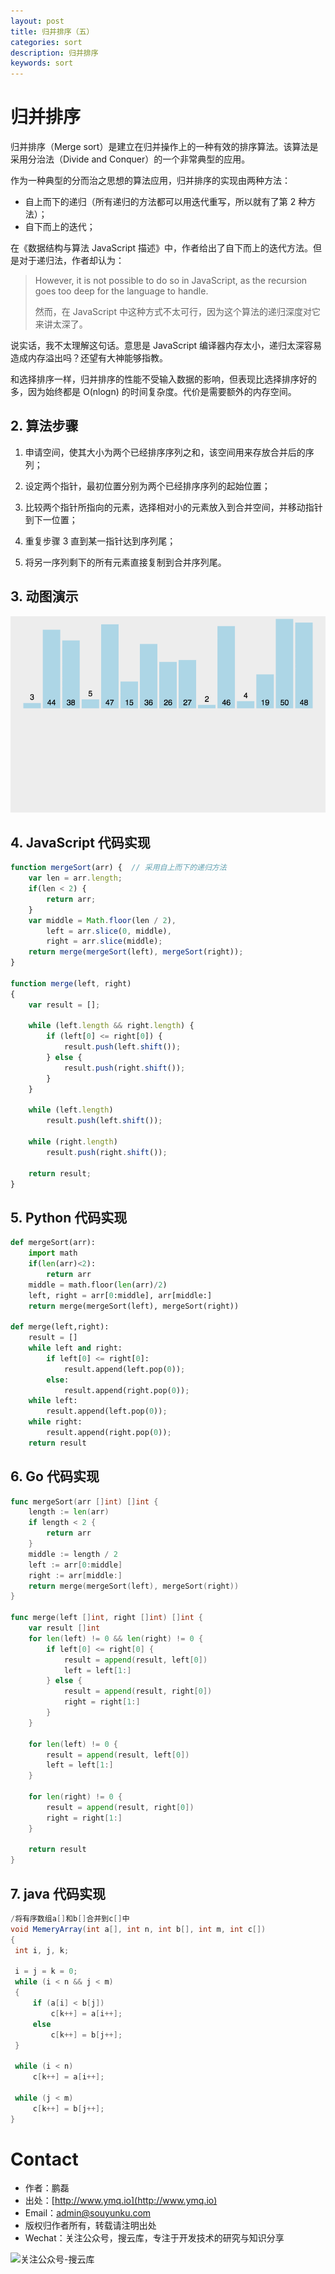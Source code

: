 ```yaml
---
layout: post
title: 归并排序（五）
categories: sort
description: 归并排序
keywords: sort
---
```


# 归并排序

归并排序（Merge sort）是建立在归并操作上的一种有效的排序算法。该算法是采用分治法（Divide and Conquer）的一个非常典型的应用。

作为一种典型的分而治之思想的算法应用，归并排序的实现由两种方法：
 - 自上而下的递归（所有递归的方法都可以用迭代重写，所以就有了第 2 种方法）；
 - 自下而上的迭代；

在《数据结构与算法 JavaScript 描述》中，作者给出了自下而上的迭代方法。但是对于递归法，作者却认为：

> However, it is not possible to do so in JavaScript, as the recursion goes too deep for the language to handle.
>
> 然而，在 JavaScript 中这种方式不太可行，因为这个算法的递归深度对它来讲太深了。


说实话，我不太理解这句话。意思是 JavaScript 编译器内存太小，递归太深容易造成内存溢出吗？还望有大神能够指教。

和选择排序一样，归并排序的性能不受输入数据的影响，但表现比选择排序好的多，因为始终都是 O(nlogn) 的时间复杂度。代价是需要额外的内存空间。


## 2. 算法步骤

1. 申请空间，使其大小为两个已经排序序列之和，该空间用来存放合并后的序列；

2. 设定两个指针，最初位置分别为两个已经排序序列的起始位置；

3. 比较两个指针所指向的元素，选择相对小的元素放入到合并空间，并移动指针到下一位置；

4. 重复步骤 3 直到某一指针达到序列尾；

5. 将另一序列剩下的所有元素直接复制到合并序列尾。


## 3. 动图演示

![动图演示](/images/2017/sort/res/mergeSort.gif)


## 4. JavaScript 代码实现

```js
function mergeSort(arr) {  // 采用自上而下的递归方法
    var len = arr.length;
    if(len < 2) {
        return arr;
    }
    var middle = Math.floor(len / 2),
        left = arr.slice(0, middle),
        right = arr.slice(middle);
    return merge(mergeSort(left), mergeSort(right));
}

function merge(left, right)
{
    var result = [];

    while (left.length && right.length) {
        if (left[0] <= right[0]) {
            result.push(left.shift());
        } else {
            result.push(right.shift());
        }
    }

    while (left.length)
        result.push(left.shift());

    while (right.length)
        result.push(right.shift());

    return result;
}
```

## 5. Python 代码实现

```python
def mergeSort(arr):
    import math
    if(len(arr)<2):
        return arr
    middle = math.floor(len(arr)/2)
    left, right = arr[0:middle], arr[middle:]
    return merge(mergeSort(left), mergeSort(right))

def merge(left,right):
    result = []
    while left and right:
        if left[0] <= right[0]:
            result.append(left.pop(0));
        else:
            result.append(right.pop(0));
    while left:
        result.append(left.pop(0));
    while right:
        result.append(right.pop(0));
    return result
```

## 6. Go 代码实现

```go
func mergeSort(arr []int) []int {
	length := len(arr)
	if length < 2 {
		return arr
	}
	middle := length / 2
	left := arr[0:middle]
	right := arr[middle:]
	return merge(mergeSort(left), mergeSort(right))
}

func merge(left []int, right []int) []int {
	var result []int
	for len(left) != 0 && len(right) != 0 {
		if left[0] <= right[0] {
			result = append(result, left[0])
			left = left[1:]
		} else {
			result = append(result, right[0])
			right = right[1:]
		}
	}

	for len(left) != 0 {
		result = append(result, left[0])
		left = left[1:]
	}

	for len(right) != 0 {
		result = append(result, right[0])
		right = right[1:]
	}

	return result
}
```

## 7. java 代码实现

```java
/将有序数组a[]和b[]合并到c[]中
void MemeryArray(int a[], int n, int b[], int m, int c[])
{
 int i, j, k;

 i = j = k = 0;
 while (i < n && j < m)
 {
     if (a[i] < b[j])
         c[k++] = a[i++];
     else
         c[k++] = b[j++]; 
 }

 while (i < n)
     c[k++] = a[i++];

 while (j < m)
     c[k++] = b[j++];
}
```


# Contact

 - 作者：鹏磊  
 - 出处：[http://www.ymq.io](http://www.ymq.io)  
 - Email：[admin@souyunku.com](admin@souyunku.com)
 - 版权归作者所有，转载请注明出处
 - Wechat：关注公众号，搜云库，专注于开发技术的研究与知识分享
 
![关注公众号-搜云库](http://www.ymq.io/images/souyunku.png "搜云库")